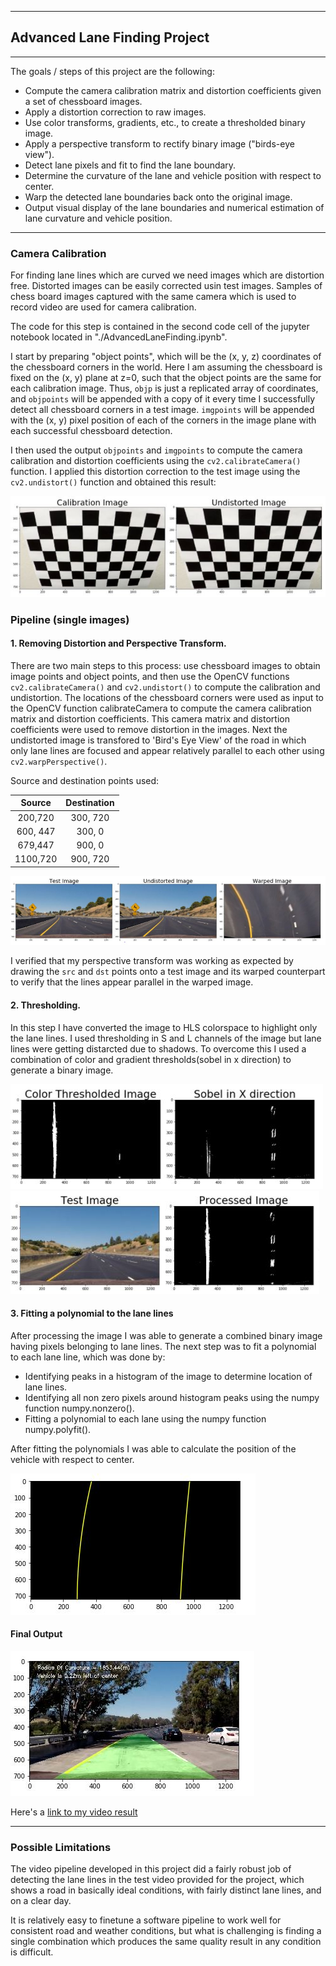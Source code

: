 
---

## Advanced Lane Finding Project
---
The goals / steps of this project are the following:

* Compute the camera calibration matrix and distortion coefficients given a set of chessboard images.
* Apply a distortion correction to raw images.
* Use color transforms, gradients, etc., to create a thresholded binary image.
* Apply a perspective transform to rectify binary image ("birds-eye view").
* Detect lane pixels and fit to find the lane boundary.
* Determine the curvature of the lane and vehicle position with respect to center.
* Warp the detected lane boundaries back onto the original image.
* Output visual display of the lane boundaries and numerical estimation of lane curvature and vehicle position.

[//]: # (Image References)

[image1]: ./output_images/calib.JPG "Undistorted"
[image2]: ./output_images/warped.JPG "Road Transformed"
[image3]: ./output_images/thresholded.JPG "Binary Example"
[image4]: ./output_images/processed.JPG "Warp Example"
[image5]: ./output_images/linefit.JPG "Fit Visual"
[image6]: ./output_images/all.JPG "Output"
[video1]: ./project_video.JPG "Video"


---

### Camera Calibration

For finding lane lines which are curved we need images which are distortion free. Distorted images can be easily corrected usin test images. Samples of chess board images captured with the same camera which is used to record video are used for camera calibration.

The code for this step is contained in the second code cell of the jupyter notebook located in "./AdvancedLaneFinding.ipynb".  

I start by preparing "object points", which will be the (x, y, z) coordinates of the chessboard corners in the world. Here I am assuming the chessboard is fixed on the (x, y) plane at z=0, such that the object points are the same for each calibration image.  Thus, `objp` is just a replicated array of coordinates, and `objpoints` will be appended with a copy of it every time I successfully detect all chessboard corners in a test image.  `imgpoints` will be appended with the (x, y) pixel position of each of the corners in the image plane with each successful chessboard detection.  

I then used the output `objpoints` and `imgpoints` to compute the camera calibration and distortion coefficients using the `cv2.calibrateCamera()` function.  I applied this distortion correction to the test image using the `cv2.undistort()` function and obtained this result: 

![alt text][image1]

### Pipeline (single images)

#### 1. Removing Distortion and Perspective Transform.

There are two main steps to this process: use chessboard images to obtain image points and object points, and then use the OpenCV functions `cv2.calibrateCamera()` and `cv2.undistort()` to compute the calibration and undistortion. The locations of the chessboard corners were used as input to the OpenCV function calibrateCamera to compute the camera calibration matrix and distortion coefficients. This camera matrix and distortion coefficients were used to remove distortion in the images.
Next the undistorted image is transfored to 'Bird's Eye View' of the road in which only lane lines are focused and appear relatively parallel to each other using `cv2.warpPerspective()`.

Source and destination points used:

| Source        | Destination   | 
|:-------------:|:-------------:| 
| 200,720      | 300, 720        | 
| 600, 447      | 300, 0      |
| 679,447     | 900, 0      |
| 1100,720      | 900, 720        |

![alt text][image2]

I verified that my perspective transform was working as expected by drawing the `src` and `dst` points onto a test image and its warped counterpart to verify that the lines appear parallel in the warped image.

#### 2. Thresholding.

In this step I have converted the image to HLS colorspace to highlight only the lane lines. I used thresholding in S and L channels of the image but lane lines were getting distarcted due to shadows.
To overcome this I used a combination of color and gradient thresholds(sobel in x direction) to generate a binary image.

![alt text][image3]
![alt text][image4]


#### 3. Fitting a polynomial to the lane lines

After processing the image I was able to generate a  combined binary image having pixels belonging to lane lines. The next step was to fit a polynomial to each lane line, which was done by:

- Identifying peaks in a histogram of the image to determine location of lane lines.
- Identifying all non zero pixels around histogram peaks using the numpy function numpy.nonzero().
- Fitting a polynomial to each lane using the numpy function numpy.polyfit().

After fitting the polynomials I was able to calculate the position of the vehicle with respect to center.

![alt text][image5]

#### Final Output

![alt text][image6]

Here's a [link to my video result](./test_output_videos/project_video.mp4)

---

### Possible Limitations

The video pipeline developed in this project did a fairly robust job of detecting the lane lines in the test video provided for the project, which shows a road in basically ideal conditions, with fairly distinct lane lines, and on a clear day. 

It is relatively easy to finetune a software pipeline to work well for consistent road and weather conditions, but what is challenging is finding a single combination which produces the same quality result in any condition is difficult. 
